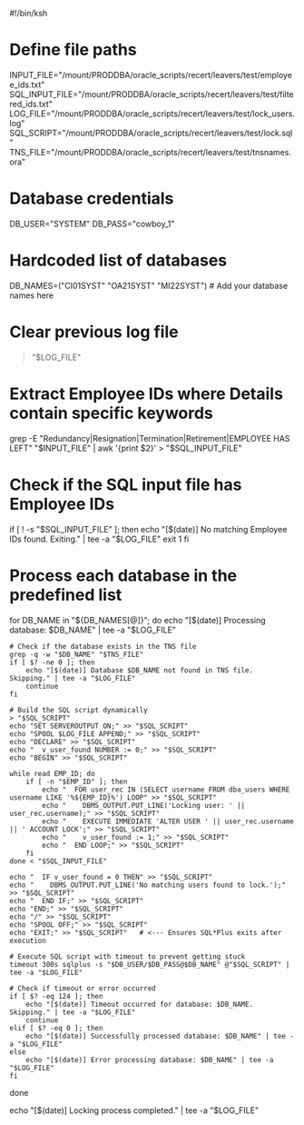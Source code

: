 #!/bin/ksh

# Define file paths
INPUT_FILE="/mount/PRODDBA/oracle_scripts/recert/leavers/test/employee_ids.txt"
SQL_INPUT_FILE="/mount/PRODDBA/oracle_scripts/recert/leavers/test/filtered_ids.txt"
LOG_FILE="/mount/PRODDBA/oracle_scripts/recert/leavers/test/lock_users.log"
SQL_SCRIPT="/mount/PRODDBA/oracle_scripts/recert/leavers/test/lock.sql"
TNS_FILE="/mount/PRODDBA/oracle_scripts/recert/leavers/test/tnsnames.ora"

# Database credentials
DB_USER="SYSTEM"
DB_PASS="cowboy_1"

# Hardcoded list of databases
DB_NAMES=("CI01SYST" "OA21SYST" "MI22SYST")  # Add your database names here

# Clear previous log file
> "$LOG_FILE"

# Extract Employee IDs where Details contain specific keywords
grep -E "Redundancy|Resignation|Termination|Retirement|EMPLOYEE HAS LEFT" "$INPUT_FILE" | awk '{print $2}' > "$SQL_INPUT_FILE"

# Check if the SQL input file has Employee IDs
if [ ! -s "$SQL_INPUT_FILE" ]; then
    echo "[$(date)] No matching Employee IDs found. Exiting." | tee -a "$LOG_FILE"
    exit 1
fi

# Process each database in the predefined list
for DB_NAME in "${DB_NAMES[@]}"; do
    echo "[$(date)] Processing database: $DB_NAME" | tee -a "$LOG_FILE"

    # Check if the database exists in the TNS file
    grep -q -w "$DB_NAME" "$TNS_FILE"
    if [ $? -ne 0 ]; then
        echo "[$(date)] Database $DB_NAME not found in TNS file. Skipping." | tee -a "$LOG_FILE"
        continue
    fi

    # Build the SQL script dynamically
    > "$SQL_SCRIPT"
    echo "SET SERVEROUTPUT ON;" >> "$SQL_SCRIPT"
    echo "SPOOL $LOG_FILE APPEND;" >> "$SQL_SCRIPT"
    echo "DECLARE" >> "$SQL_SCRIPT"
    echo "  v_user_found NUMBER := 0;" >> "$SQL_SCRIPT"
    echo "BEGIN" >> "$SQL_SCRIPT"

    while read EMP_ID; do
        if [ -n "$EMP_ID" ]; then
            echo "  FOR user_rec IN (SELECT username FROM dba_users WHERE username LIKE '%${EMP_ID}%') LOOP" >> "$SQL_SCRIPT"
            echo "    DBMS_OUTPUT.PUT_LINE('Locking user: ' || user_rec.username);" >> "$SQL_SCRIPT"
            echo "    EXECUTE IMMEDIATE 'ALTER USER ' || user_rec.username || ' ACCOUNT LOCK';" >> "$SQL_SCRIPT"
            echo "    v_user_found := 1;" >> "$SQL_SCRIPT"
            echo "  END LOOP;" >> "$SQL_SCRIPT"
        fi
    done < "$SQL_INPUT_FILE"

    echo "  IF v_user_found = 0 THEN" >> "$SQL_SCRIPT"
    echo "    DBMS_OUTPUT.PUT_LINE('No matching users found to lock.');" >> "$SQL_SCRIPT"
    echo "  END IF;" >> "$SQL_SCRIPT"
    echo "END;" >> "$SQL_SCRIPT"
    echo "/" >> "$SQL_SCRIPT"
    echo "SPOOL OFF;" >> "$SQL_SCRIPT"
    echo "EXIT;" >> "$SQL_SCRIPT"   # <--- Ensures SQL*Plus exits after execution

    # Execute SQL script with timeout to prevent getting stuck
    timeout 300s sqlplus -s "$DB_USER/$DB_PASS@$DB_NAME" @"$SQL_SCRIPT" | tee -a "$LOG_FILE"

    # Check if timeout or error occurred
    if [ $? -eq 124 ]; then
        echo "[$(date)] Timeout occurred for database: $DB_NAME. Skipping." | tee -a "$LOG_FILE"
        continue
    elif [ $? -eq 0 ]; then
        echo "[$(date)] Successfully processed database: $DB_NAME" | tee -a "$LOG_FILE"
    else
        echo "[$(date)] Error processing database: $DB_NAME" | tee -a "$LOG_FILE"
    fi

done

echo "[$(date)] Locking process completed." | tee -a "$LOG_FILE"
